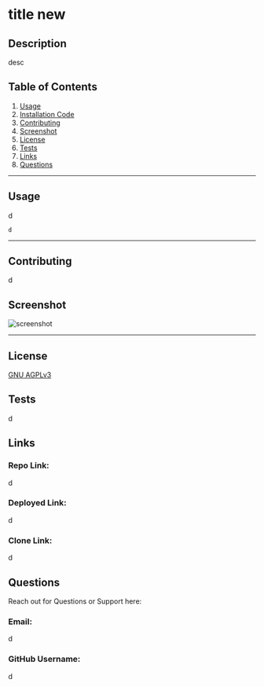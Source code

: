 
<a id="badges"></a>



# title new

## Description
desc



## Table of Contents
1. [Usage](#usage)
2. [Installation Code](#installation)
3. [Contributing](#contributing)
4. [Screenshot](#screenshot)
5. [License](#license)
6. [Tests](#tests)
7. [Links](#links)
8. [Questions](#support)

---

<a id="usage"></a>
## Usage
d

<a id="installation"></a>
```
d
```

---

<a id="contributing"></a>
## Contributing
d


<a id="screenshot"></a>
## Screenshot
![screenshot](./assets/images/d)

---


<a id="license"></a>
## License
[GNU AGPLv3](url)


<a id="tests"></a>
## Tests
d


<a id="links"></a>
## Links
### Repo Link:
 d
### Deployed Link:
d
### Clone Link:
d


<a id="support"></a>
## Questions
Reach out for Questions or Support here:
### Email: 
d
### GitHub Username: 
d

